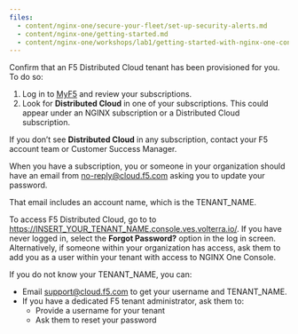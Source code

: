 ```yaml
---
files:
  - content/nginx-one/secure-your-fleet/set-up-security-alerts.md
  - content/nginx-one/getting-started.md
  - content/nginx-one/workshops/lab1/getting-started-with-nginx-one-console.md
---
```


Confirm that an F5 Distributed Cloud tenant has been provisioned for you. To do so:

1. Log in to [MyF5](https://my.f5.com/manage/s/) and review your subscriptions.
2. Look for **Distributed Cloud** in one of your subscriptions. This could appear under an NGINX subscription or a Distributed Cloud subscription.

If you don’t see **Distributed Cloud** in any subscription, contact your F5 account team or Customer Success Manager.

When you have a subscription, you or someone in your organization should have an email from no-reply@cloud.f5.com asking you to update your password.

That email includes an account name, which is the TENANT_NAME.

To access F5 Distributed Cloud, go to to https://INSERT_YOUR_TENANT_NAME.console.ves.volterra.io/. If you have never logged in, select the **Forgot Password?** option in the log in screen. Alternatively, if someone within your organization has access, ask them to add you as a user within your tenant with access to NGINX One Console.

If you do not know your TENANT_NAME, you can:

- Email support@cloud.f5.com to get your username and TENANT_NAME.
- If you have a dedicated F5 tenant administrator, ask them to:
  - Provide a username for your tenant
  - Ask them to reset your password
